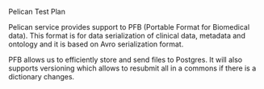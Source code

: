 Pelican Test Plan

Pelican service provides support to PFB (Portable Format for Biomedical data). This format is for data serialization of clinical data, metadata and ontology and it is based on Avro serialization format.

PFB allows us to efficiently store and send files to Postgres. It will also supports versioning which allows to resubmit all in a commons if there is a dictionary changes.

